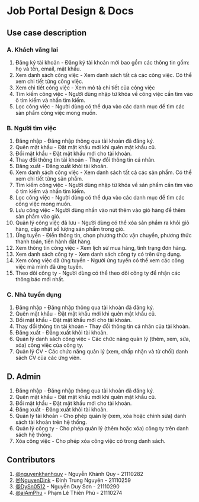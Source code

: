 # Job Portal Design & Docs

## Use case description

### A. Khách vãng lai

1. Đăng ký tài khoản - Đăng ký tài khoản mới bao gồm các thông tin gồm: họ và tên, email, mật khẩu.
2. Xem danh sách công việc - Xem danh sách tất cả các công việc. Có thể xem chi tiết từng công việc.
3. Xem chi tiết công việc - Xem mô tả chi tiết của công việc
4. Tìm kiếm công việc - Người dùng nhập từ khóa về công việc cần tìm vào ô tìm kiếm và nhấn tìm kiếm.
5. Lọc công việc - Người dùng có thể dựa vào các danh mục để tìm các sản phẩm công việc mong muốn.

### B. Người tìm việc

1. Đăng nhập - Đăng nhập thông qua tài khoản đã đăng ký.
2. Quên mật khẩu - Đặt mật khẩu mới khi quên mật khẩu cũ.
3. Đổi mật khẩu - Đặt mật khẩu mới cho tài khoản.
4. Thay đổi thông tin tài khoản - Thay đổi thông tin cá nhân.
5. Đăng xuất - Đăng xuất khỏi tài khoản.
6. Xem danh sách công việc - Xem danh sách tất cả các sản phẩm. Có thể xem chi tiết từng sản phẩm.
7. Tìm kiếm công việc - Người dùng nhập từ khóa về sản phẩm cần tìm vào ô tìm kiếm và nhấn tìm kiếm.
8. Lọc công việc - Người dùng có thể dựa vào các danh mục để tìm các công việc mong muốn.
9. Lưu công việc - Người dùng nhấn vào nút thêm vào giỏ hàng để thêm sản phẩm vào giỏ.
10. Quản lý công việc đã lưu - Người dùng có thể xóa sản phẩm ra khỏi giỏ hàng, cập nhật số lượng sản phẩm trong giỏ.
11. Ứng tuyển - Điền thông tin, chọn phương thức vận chuyển, phương thức thanh toán, tiến hành đặt hàng.
12. Xem thông tin công việc - Xem lịch sử mua hàng, tình trạng đơn hàng.
13. Xem danh sách công ty - Xem danh sách công ty có trên ứng dụng.
14. Xem công việc đã ứng tuyển - Người ứng tuyển có thể xem các công việc mà mình đã ứng tuyển.
15. Theo dõi công ty - Người dùng có thể theo dõi công ty để nhận các thông báo mới nhất.

### C. Nhà tuyển dụng

1. Đăng nhập - Đăng nhập thông qua tài khoản đã đăng ký.
2. Quên mật khẩu - Đặt mật khẩu mới khi quên mật khẩu cũ.
3. Đổi mật khẩu - Đặt mật khẩu mới cho tài khoản.
4. Thay đổi thông tin tài khoản - Thay đổi thông tin cá nhân của tài khoản.
5. Đăng xuất - Đăng xuất khỏi tài khoản.
6. Quản lý danh sách công việc - Các chức năng quản lý (thêm, xem, sửa, xóa) công việc của công ty.
7. Quản lý CV - Các chức năng quản lý (xem, chấp nhận và từ chối) danh sách CV của các ứng viên.

## D. Admin

1. Đăng nhập - Đăng nhập thông qua tài khoản đã đăng ký.
2. Quên mật khẩu - Đặt mật khẩu mới khi quên mật khẩu cũ.
3. Đổi mật khẩu - Đặt mật khẩu mới cho tài khoản.
4. Đăng xuất - Đăng xuất khỏi tài khoản.
5. Quản lý tài khoản - Cho phép quản lý (xem, xóa hoặc chỉnh sửa) danh sách tài khoản trên hệ thống.
6. Quản lý công ty - Cho phép quản lý (thêm hoặc xóa) công ty trên danh sách hệ thống.
7. Xóa công việc - Cho phép xóa công việc có trong danh sách.

## Contributors

1. [@nguyenkhanhquy](https://github.com/nguyenkhanhquy) - Nguyễn Khánh Quy - 21110282
1. [@NguyenDink](https://github.com/NguyenDink) - Đinh Trung Nguyên - 21110259
1. [@DySn0512](https://github.com/DySn0512) - Nguyễn Duy Sơn - 21110290
1. [@aiAmPhu](https://github.com/aiAmPhu) - Phạm Lê Thiên Phú - 21110274
